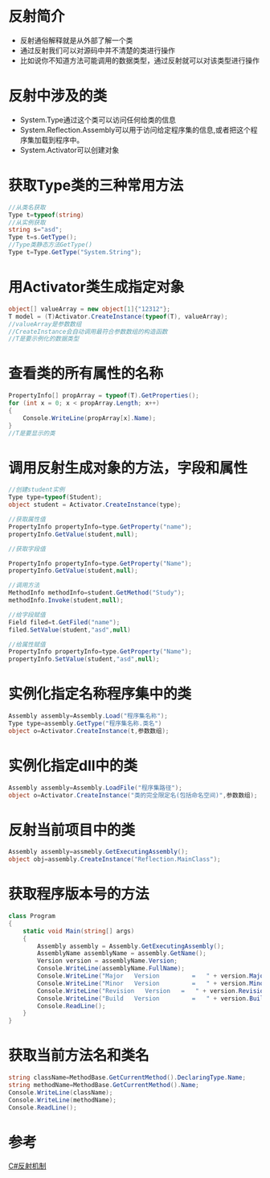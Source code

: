 # 反射简介

* 反射通俗解释就是从外部了解一个类
* 通过反射我们可以对源码中并不清楚的类进行操作
* 比如说你不知道方法可能调用的数据类型，通过反射就可以对该类型进行操作

# 反射中涉及的类

* System.Type通过这个类可以访问任何给类的信息
* System.Reflection.Assembly可以用于访问给定程序集的信息,或者把这个程序集加载到程序中。
* System.Activator可以创建对象

# 获取Type类的三种常用方法

```csharp
//从类名获取
Type t=typeof(string)
//从实例获取
string s="asd";
Type t=s.GetType();
//Type类静态方法GetType()
Type t=Type.GetType("System.String");
```

# 用Activator类生成指定对象

```csharp
object[] valueArray = new object[1]{"12312"};
T model = (T)Activator.CreateInstance(typeof(T), valueArray);
//valueArray是参数数组
//CreateInstance会自动调用最符合参数数组的构造函数
//T是要示例化的数据类型
```

# 查看类的所有属性的名称

```csharp
PropertyInfo[] propArray = typeof(T).GetProperties();
for (int x = 0; x < propArray.Length; x++)
{
    Console.WriteLine(propArray[x].Name);
}
//T是要显示的类
```

# 调用反射生成对象的方法，字段和属性

```csharp
//创建student实例
Type type=typeof(Student);
object student = Activator.CreateInstance(type);

//获取属性值
PropertyInfo propertyInfo=type.GetProperty("name");
propertyInfo.GetValue(student,null);

//获取字段值

PropertyInfo propertyInfo=type.GetProperty("Name");
propertyInfo.GetValue(student,null);

//调用方法
MethodInfo methodInfo=student.GetMethod("Study");
methodInfo.Invoke(student,null);

//给字段赋值
Field filed=t.GetFiled("name");
filed.SetValue(student,"asd",null)

//给属性赋值
PropertyInfo propertyInfo=type.GetProperty("Name");
propertyInfo.SetValue(student,"asd",null);
```

# 实例化指定名称程序集中的类

```csharp
Assembly assembly=Assembly.Load("程序集名称");
Type type=assembly.GetType("程序集名称.类名")
object o=Activator.CreateInstance(t,参数数组);
```

# 实例化指定dll中的类

```csharp
Assembly assembly=Assembly.LoadFile("程序集路径");
object o=Activator.CreateInstance("类的完全限定名(包括命名空间)",参数数组);
```

# 反射当前项目中的类

```csharp
Assembly assembly=assmebly.GetExecutingAssembly();
object obj=assembly.CreateInstance("Reflection.MainClass");
```

# 获取程序版本号的方法

```csharp
class Program
{
    static void Main(string[] args)
    {
        Assembly assembly = Assembly.GetExecutingAssembly();
        AssemblyName assemblyName = assembly.GetName();
        Version version = assemblyName.Version;
        Console.WriteLine(assemblyName.FullName);
        Console.WriteLine("Major   Version         =   " + version.Major);
        Console.WriteLine("Minor   Version         =   " + version.Minor);
        Console.WriteLine("Revision   Version   =   " + version.Revision);
        Console.WriteLine("Build   Version         =   " + version.Build);
        Console.ReadLine();
    }
}
```

# 获取当前方法名和类名
```csharp
string className=MethodBase.GetCurrentMethod().DeclaringType.Name;
string methodName=MethodBase.GetCurrentMethod().Name;
Console.WriteLine(className);
Console.WriteLine(methodName);
Console.ReadLine();
```

# 参考

[C#反射机制](https://zhuanlan.zhihu.com/p/41282759)